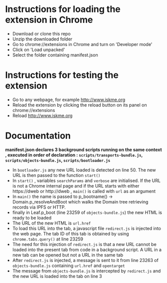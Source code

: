 # Instructions for loading the extension in Chrome
* Download or clone this repo
* Unzip the downloaded folder
* Go to chrome://extensions in Chrome and turn on 'Developer mode'
* Click on 'Load unpacked'
* Select the folder containing manifest.json

# Instructions for testing the extension
* Go to any webpage, for example http://www.iskme.org
* Reload the extension by clicking the reload button on its panel on chrome://extensions
* Reload http://www.iskme.org

# Documentation
__manifest.json declares 3 background scripts running on the same context , executed in order of declaration : 
`scripts/transports-bundle.js`, `scripts/objects-bundle.js`, `scripts/bootloader.js`__

* In `bootloader.js` any new URL loaded is detected on line 50. The new URL is then passed to the function `start()` 
* In `start()` , variables `searchParams` and `verbose` are initialised. If the URL is not a Chrome internal page and if the URL starts with either https://dweb or http://dweb , `main()` is called with `url` as an argument
* In `main()` the name is passed to p_bootname() -> Domain.p_resolveAndBoot which walks the Domain tree retrieving records via IPFS or HTTP.
* finally in Leaf.p_boot (line 23259 of `objects-bundle.js`) the new HTML is ready to be loaded
* The URL of the new HTML is `url.href`
* To load this URL into the tab, a javascript file `redirect.js` is injected into the web page. The tab ID of this tab is obtained by using `chrome.tabs.query()` at line 23259
* The need for this injection of `redirect.js` is that a new URL cannot be loaded into the present tab from code in a background script. A URL in a new tab can be opened but not a URL in the same tab
* After `redirect.js` is injected, a message is sent to it from line 23263 of `objects-bundle.js` containing `url.href` and `opentarget`
* The message from `objects-bundle.js` is intercepted by `redirect.js` and the new URL is loaded into the tab on line 3


